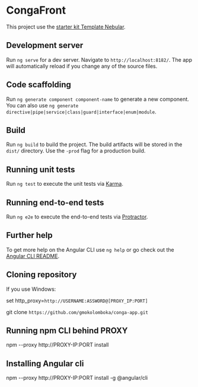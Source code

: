 # CongaFront

This project use the [starter kit Template Nebular](https://github.com/akveo/ngx-admin/tree/starter-kit).

## Development server

Run `ng serve` for a dev server. Navigate to `http://localhost:8182/`. The app will automatically reload if you change any of the source files.

## Code scaffolding

Run `ng generate component component-name` to generate a new component. You can also use `ng generate directive|pipe|service|class|guard|interface|enum|module`.

## Build

Run `ng build` to build the project. The build artifacts will be stored in the `dist/` directory. Use the `-prod` flag for a production build.

## Running unit tests

Run `ng test` to execute the unit tests via [Karma](https://karma-runner.github.io).

## Running end-to-end tests

Run `ng e2e` to execute the end-to-end tests via [Protractor](http://www.protractortest.org/).

## Further help

To get more help on the Angular CLI use `ng help` or go check out the [Angular CLI README](https://github.com/angular/angular-cli/blob/master/README.md).

## Cloning repository

If you use Windows:

set http_proxy=`http://USERNAME:ASSWORD@[PROXY_IP:PORT]`

git clone `https://github.com/gmokolomboka/conga-app.git`

## Running npm CLI behind PROXY

npm --proxy http://PROXY-IP:PORT install

## Installing Angular cli
npm --proxy http://PROXY-IP:PORT install -g @angular/cli